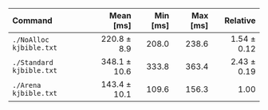 | Command | Mean [ms] | Min [ms] | Max [ms] | Relative |
|:---|---:|---:|---:|---:|
| `./NoAlloc kjbible.txt` | 220.8 ± 8.9 | 208.0 | 238.6 | 1.54 ± 0.12 |
| `./Standard kjbible.txt` | 348.1 ± 10.6 | 333.8 | 363.4 | 2.43 ± 0.19 |
| `./Arena kjbible.txt` | 143.4 ± 10.1 | 109.6 | 156.3 | 1.00 |
